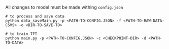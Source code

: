 All changes to model must be made withing `config.json`


```
# to process and save data
python data_saveMain.py -p <PATH-TO-CONFIG.JSON> -f <PATH-TO-RAW-DATA-CSVS> -o <DIR-TO-SAVE-TO>
```

```
# to train TFT
python main.py -p <PATH-TO-CONFIG.JSON> -c <CHECKPOINT-DIR> -d <PATH-TO-DATA>
```
